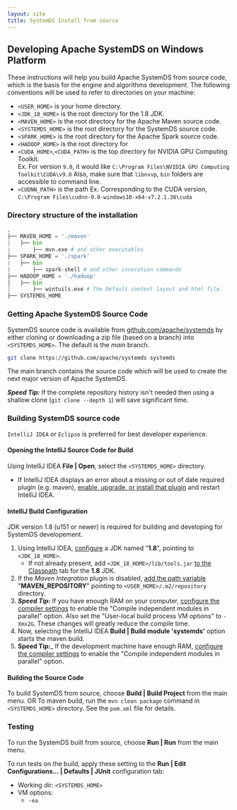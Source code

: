 ```yaml
---
layout: site
title: SystemDS Install from source
---
```

<!--
{% comment %}
Licensed to the Apache Software Foundation (ASF) under one or more
contributor license agreements.  See the NOTICE file distributed with
this work for additional information regarding copyright ownership.
The ASF licenses this file to you under the Apache License, Version 2.0
(the "License"); you may not use this file except in compliance with
the License.  You may obtain a copy of the License at

http://www.apache.org/licenses/LICENSE-2.0

Unless required by applicable law or agreed to in writing, software
distributed under the License is distributed on an "AS IS" BASIS,
WITHOUT WARRANTIES OR CONDITIONS OF ANY KIND, either express or implied.
See the License for the specific language governing permissions and
limitations under the License.
{% endcomment %}
-->

## Developing Apache SystemDS on Windows Platform

These instructions will help you build Apache SystemDS from source code, which is the basis for the engine
and algorithms development. The following conventions will be used to refer to directories on your machine:

* `<USER_HOME>` is your home directory.
* `<JDK_18_HOME>` is the root directory for the 1.8 JDK.
* `<MAVEN_HOME>` is the root directory for the Apache Maven source code.
* `<SYSTEMDS_HOME>` is the root directory for the SystemDS source code.
* `<SPARK_HOME>` is the root directory for the Apache Spark source code.
* `<HADOOP_HOME>` is the root directory for
* `<CUDA_HOME>`,`<CUDA_PATH>` is the top directory for NVIDIA GPU Computing Toolkit.  
Ex. For version `9.0`, it would like `C:\Program Files\NVIDIA GPU Computing Toolkit\CUDA\v9.0`
Also, make sure that `libnvvp`, `bin` folders are accessible to command line.
* `<CUDNN_PATH>` is the path
Ex. Corresponding to the CUDA version, `C:\Program Files\cudnn-9.0-windows10-x64-v7.2.1.38\cuda`

### Directory structure of the installation

```py
.
├── MAVEN_HOME = './maven'
|   ├── bin
|       ├── mvn.exe # and other executables
├── SPARK_HOME = './spark'
|   ├── bin
|       ├── spark-shell # and other invocation commands
├── HADOOP_HOME = './hadoop'
│   ├── bin
|       ├── wintuils.exe # The Default content layout and html file.
├── SYSTEMDS_HOME

```

### Getting Apache SystemDS Source Code

SystemDS source code is available from [github.com/apache/systemds](https://github.com/apache/systemds) by either cloning or
downloading a zip file (based on a branch) into `<SYSTEMDS_HOME>`. The default is the *main* branch.

```bash
git clone https://github.com/apache/systemds systemds
```

The main branch contains the source code which will be used to create the next major version of Apache SystemDS.

_**Speed Tip:**_ If the complete repository history isn't needed then using a shallow clone (`git clone --depth 1`) will
save significant time.

### Building SystemDS source code

`IntelliJ IDEA` or `Eclipse` is preferred for best developer experience.

#### Opening the IntelliJ Source Code for Build

Using IntelliJ IDEA **File | Open**, select the `<SYSTEMDS_HOME>` directory.

* If IntelliJ IDEA displays an error about a missing or out of date required plugin (e.g. maven),
  [enable, upgrade, or install that plugin](https://www.jetbrains.com/help/idea/managing-plugins.html) and restart IntelliJ IDEA.

#### IntelliJ Build Configuration

JDK version 1.8 (u151 or newer) is required for building and developing for SystemDS developement.

1. Using IntelliJ IDEA, [configure](https://www.jetbrains.com/help/idea/sdk.html) a JDK named "**1.8**", pointing to `<JDK_18_HOME>`.
   * If not already present, add `<JDK_18_HOME>/lib/tools.jar` [to the Classpath](https://www.jetbrains.com/help/idea/sdk.html#manage_sdks) tab
     for the **1.8** JDK.
2. If the _Maven Integration_ plugin is disabled, [add the path variable](https://www.jetbrains.com/help/idea/working-with-projects.html#path-variables)
   "**MAVEN_REPOSITORY**" pointing to `<USER_HOME>/.m2/repository` directory.
3. _**Speed Tip:**_ If you have enough RAM on your computer,
   [configure the compiler settings](https://www.jetbrains.com/help/idea/specifying-compilation-settings.html)
   to enable the "Compile independent modules in parallel" option. Also set the "User-local build process VM options" to `-Xmx2G`.
   These changes will greatly reduce the compile time.
4. Now, selecting the IntelliJ IDEA **Build | Build module 'systemds'** option starts the maven build.
5. **Speed Tip:**_ If the development machine have enough RAM,
   [configure the compiler settings](https://www.jetbrains.com/help/idea/specifying-compilation-settings.html)
   to enable the "Compile independent modules in parallel" option.

#### Building the Source Code

To build SystemDS from source, choose **Build | Build Project** from the main menu.
OR
To maven build, run the `mvn clean package` command in `<SYSTEMDS_HOME>` directory. See the `pom.xml` file for details.

### Testing

To run the SystemDS built from source, choose **Run | Run** from the main menu.

To run tests on the build, apply these setting to the **Run | Edit Configurations... | Defaults | JUnit** configuration tab:

* Working dir: `<SYSTEMDS_HOME>`
* VM options:
  * `-ea`
